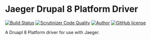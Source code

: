 # Jaeger Drupal 8 Platform Driver

[![Build Status](https://travis-ci.org/jaeger-app/platforms-drupal8.svg?branch=master)](https://travis-ci.org/jaeger-app/platforms-drupal8)
[![Scrutinizer Code Quality](https://scrutinizer-ci.com/g/jaeger-app/platforms-drupal8/badges/quality-score.png?b=master)](https://scrutinizer-ci.com/g/jaeger-app/platforms-drupal8/?branch=master)
[![Author](http://img.shields.io/badge/author-@mithra62-blue.svg?style=flat-square)](https://twitter.com/mithra62)
[![GitHub license](https://img.shields.io/badge/license-MIT-blue.svg)](https://raw.githubusercontent.com/jaeger-app/drupal8/master/LICENSE) 

A Druapl 8 Platform driver for use with Jaeger.